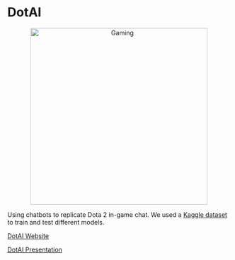 # DotAI

<p align="center">
<img src="https://alexsaadfalcon.github.io/assets/projects/2019_dotai/thumbnail.jpg" width="400" alt="Gaming"/>
</p>
<p align="left"/>

Using chatbots to replicate Dota 2 in-game chat. We used a [Kaggle dataset](https://www.kaggle.com/romovpa/gosuai-dota-2-game-chats) to train and test different models.

[DotAI Website](https://alexsaadfalcon.github.io/dotai/ "DotAI Website")

[DotAI Presentation](https://docs.google.com/presentation/d/1_gfLb8KMt1cANXDmFQyorgs6sHewfCccfAhYwEMwmg8/edit?usp=sharing "DotAI Presentation")
